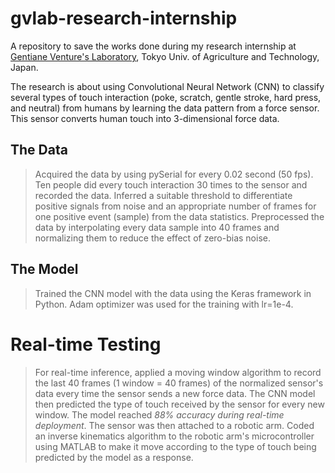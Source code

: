 # gvlab-research-internship
A repository to save the works done during my research internship at [Gentiane Venture's Laboratory](http://web.tuat.ac.jp/~gvlab/), Tokyo Univ. of Agriculture and Technology, Japan.

The research is about using Convolutional Neural Network (CNN) to classify several types of touch interaction (poke, scratch, gentle stroke, hard press, and neutral) from humans by learning the data pattern from a force sensor. This sensor converts human touch into 3-dimensional force data.

## The Data <br>
> Acquired the data by using pySerial for every 0.02 second (50 fps). Ten people did every touch interaction 30 times to the sensor and recorded the data.
> Inferred a suitable threshold to differentiate positive signals from noise and an appropriate number of frames for one positive event (sample) from the data statistics.
> Preprocessed the data by interpolating every data sample into 40 frames and normalizing them to reduce the effect of zero-bias noise.

## The Model
> Trained the CNN model with the data using the Keras framework in Python. Adam optimizer was used for the training with lr=1e-4.

# Real-time Testing
> For real-time inference, applied a moving window algorithm to record the last 40 frames (1 window = 40 frames) of the normalized sensor's data every time the sensor sends a new force data.
> The CNN model then predicted the type of touch received by the sensor for every new window.
> The model reached *88% accuracy during real-time deployment*.
> The sensor was then attached to a robotic arm. Coded an inverse kinematics algorithm to the robotic arm's microcontroller using MATLAB to make it move according to the type of touch being predicted by the model as a response.
